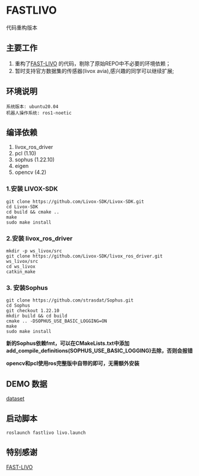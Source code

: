 # FASTLIVO
代码重构版本

## 主要工作
1. 重构了[FAST-LIVO](https://github.com/hku-mars/FAST-LIVO) 的代码，剔除了原始REPO中不必要的环境依赖；
2. 暂时支持官方数据集的传感器(livox avia),感兴趣的同学可以继续扩展;

## 环境说明
```text
系统版本: ubuntu20.04
机器人操作系统: ros1-noetic
```
## 编译依赖
1. livox_ros_driver
2. pcl (1.10)
3. sophus (1.22.10)
4. eigen
5. opencv (4.2)

### 1.安装 LIVOX-SDK
```shell
git clone https://github.com/Livox-SDK/Livox-SDK.git
cd Livox-SDK
cd build && cmake ..
make
sudo make install
```

### 2.安装 livox_ros_driver
```shell
mkdir -p ws_livox/src
git clone https://github.com/Livox-SDK/livox_ros_driver.git ws_livox/src
cd ws_livox
catkin_make
```
### 3. 安装Sophus
```
git clone https://github.com/strasdat/Sophus.git
cd Sophus
git checkout 1.22.10
mkdir build && cd build
cmake .. -DSOPHUS_USE_BASIC_LOGGING=ON
make
sudo make install
```
**新的Sophus依赖fmt，可以在CMakeLists.txt中添加add_compile_definitions(SOPHUS_USE_BASIC_LOGGING)去除，否则会报错**

**opencv和pcl使用ros完整版中自带的即可，无需额外安装**

## DEMO 数据
[dataset](https://connecthkuhk-my.sharepoint.com/personal/zhengcr_connect_hku_hk/_layouts/15/onedrive.aspx?id=%2Fpersonal%2Fzhengcr%5Fconnect%5Fhku%5Fhk%2FDocuments%2FFAST%2DLIVO%2DDatasets&ga=1)

## 启动脚本
```shell
roslaunch fastlivo livo.launch
```

## 特别感谢
[FAST-LIVO](https://github.com/hku-mars/FAST-LIVO)

